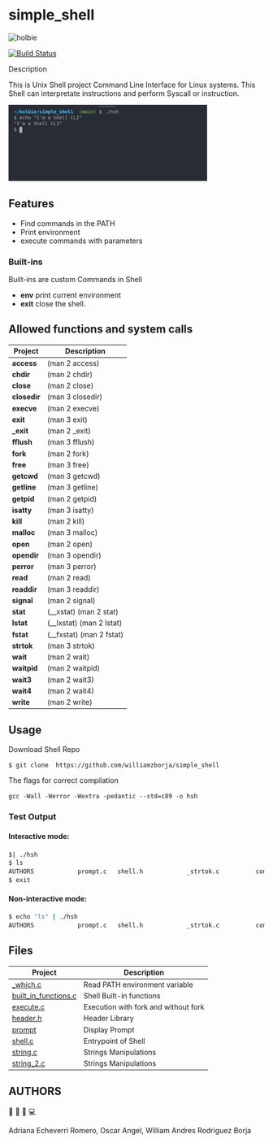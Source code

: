 # simple_shell
<img src="https://blog.holbertonschool.com/wp-content/uploads/2020/04/unnamed-2.png" alt="holbie" width="60" style="">

[![Build Status](https://travis-ci.org/joemccann/dillinger.svg?branch=master)](https://travis-ci.org/joemccann/dillinger)

Description

This is Unix Shell project Command Line Interface for Linux systems. This Shell can interpretate instructions and perform Syscall or instruction.

<img src="./img/shell.png" alt="holbie" height="150" >

## Features
- Find commands in the PATH
- Print environment
- execute commands with parameters


### Built-ins

Built-ins are custom Commands in Shell
- **env** print current environment
- **exit** close the shell.

##  Allowed functions and system calls
| Project      | Description              |
| ------------ | ------------------------ |
| **access**   | (man 2 access)           |
| **chdir**    | (man 2 chdir)            |
| **close**    | (man 2 close)            |
| **closedir** | (man 3 closedir)         |
| **execve**   | (man 2 execve)           |
| **exit**     | (man 3 exit)             |
| **_exit**    | (man 2 _exit)            |
| **fflush**   | (man 3 fflush)           |
| **fork**     | (man 2 fork)             |
| **free**     | (man 3 free)             |
| **getcwd**   | (man 3 getcwd)           |
| **getline**  | (man 3 getline)          |
| **getpid**   | (man 2 getpid)           |
| **isatty**   | (man 3 isatty)           |
| **kill**     | (man 2 kill)             |
| **malloc**   | (man 3 malloc)           |
| **open**     | (man 2 open)             |
| **opendir**  | (man 3 opendir)          |
| **perror**   | (man 3 perror)           |
| **read**     | (man 2 read)             |
| **readdir**  | (man 3 readdir)          |
| **signal**   | (man 2 signal)           |
| **stat**     | (__xstat) (man 2 stat)   |
| **lstat**    | (__lxstat) (man 2 lstat) |
| **fstat**    | (__fxstat) (man 2 fstat) |
| **strtok**   | (man 3 strtok)           |
| **wait**     | (man 2 wait)             |
| **waitpid**  | (man 2 waitpid)          |
| **wait3**    | (man 2 wait3)            |
| **wait4**    | (man 2 wait4)            |
| **write**    | (man 2 write)            |

## Usage

Download Shell Repo
```
$ git clone  https://github.com/williamzborja/simple_shell
```

The flags for correct compilation
```
gcc -Wall -Werror -Wextra -pedantic --std=c89 -o hsh
```

### Test Output

#### Interactive mode:
```sh
$| ./hsh
$ ls
AUTHORS            prompt.c   shell.h            _strtok.c          command_execute.c   man_sh  README.md
$ exit
```

#### Non-interactive mode:

```sh
$ echo "ls" | ./hsh
AUTHORS            prompt.c   shell.h            _strtok.c          command_execute.c   man_sh  README.md
```


## Files
| Project                                        | Description                          |
| ---------------------------------------------- | ------------------------------------ |
| [_which.c](./_which.c)                         | Read PATH environment variable       |
| [built_in_functions.c](./built_in_functions.c) | Shell Built-in functions             |
| [execute.c](./execute.c)                       | Execution with fork and without fork |
| [header.h](./header.h)                         | Header Library                       |
| [prompt](./prompt.c)                           | Display Prompt                       |
| [shell.c](./shell.c)                           | Entrypoint of Shell                  |
| [string.c](./shell.string.c)                   | Strings Manipulations                |
| [string_2.c](./shell.string_2.c)               | Strings Manipulations                |

## AUTHORS
:woman:  :man:  :man: :computer:

Adriana Echeverri Romero, Oscar Angel, William Andres Rodriguez Borja
